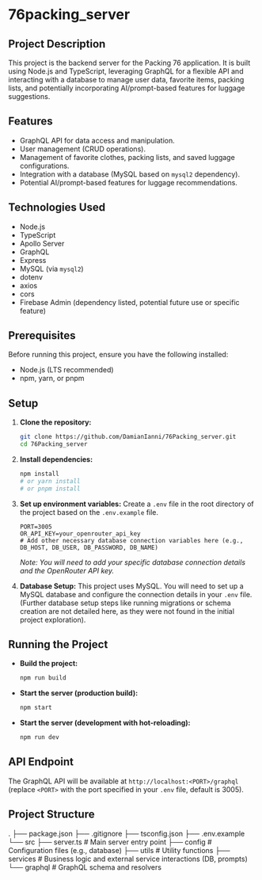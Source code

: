 # 76packing_server

## Project Description

This project is the backend server for the Packing 76 application. It is built using Node.js and TypeScript, leveraging GraphQL for a flexible API and interacting with a database to manage user data, favorite items, packing lists, and potentially incorporating AI/prompt-based features for luggage suggestions.

## Features

- GraphQL API for data access and manipulation.
- User management (CRUD operations).
- Management of favorite clothes, packing lists, and saved luggage configurations.
- Integration with a database (MySQL based on `mysql2` dependency).
- Potential AI/prompt-based features for luggage recommendations.

## Technologies Used

- Node.js
- TypeScript
- Apollo Server
- GraphQL
- Express
- MySQL (via `mysql2`)
- dotenv
- axios
- cors
- Firebase Admin (dependency listed, potential future use or specific feature)

## Prerequisites

Before running this project, ensure you have the following installed:

- Node.js (LTS recommended)
- npm, yarn, or pnpm

## Setup

1.  **Clone the repository:**

    ```bash
    git clone https://github.com/DamianIanni/76Packing_server.git
    cd 76Packing_server
    ```

2.  **Install dependencies:**

    ```bash
    npm install
    # or yarn install
    # or pnpm install
    ```

3.  **Set up environment variables:**
    Create a `.env` file in the root directory of the project based on the `.env.example` file.

    ```env
    PORT=3005
    OR_API_KEY=your_openrouter_api_key
    # Add other necessary database connection variables here (e.g., DB_HOST, DB_USER, DB_PASSWORD, DB_NAME)
    ```

    _Note: You will need to add your specific database connection details and the OpenRouter API key._

4.  **Database Setup:**
    This project uses MySQL. You will need to set up a MySQL database and configure the connection details in your `.env` file. (Further database setup steps like running migrations or schema creation are not detailed here, as they were not found in the initial project exploration).

## Running the Project

- **Build the project:**

  ```bash
  npm run build
  ```

- **Start the server (production build):**

  ```bash
  npm start
  ```

- **Start the server (development with hot-reloading):**
  ```bash
  npm run dev
  ```

## API Endpoint

The GraphQL API will be available at `http://localhost:<PORT>/graphql` (replace `<PORT>` with the port specified in your `.env` file, default is 3005).

## Project Structure

. ├── package.json ├── .gitignore ├── tsconfig.json ├── .env.example └── src ├── server.ts # Main server entry point ├── config # Configuration files (e.g., database) ├── utils # Utility functions ├── services # Business logic and external service interactions (DB, prompts) └── graphql # GraphQL schema and resolvers
